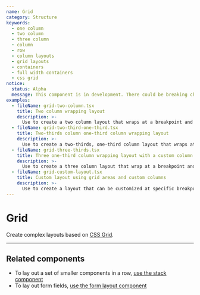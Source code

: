 ```yaml
---
name: Grid
category: Structure
keywords:
  - one column
  - two column
  - three column
  - column
  - row
  - column layouts
  - grid layouts
  - containers
  - full width containers
  - css grid
notice:
  status: Alpha
  message: This component is in development. There could be breaking changes made to it in a non-major release of Polaris. Please use with caution.
examples:
  - fileName: grid-two-column.tsx
    title: Two column wrapping layout
    description: >-
      Use to create a two column layout that wraps at a breakpoint and aligns to a twelve column grid.
  - fileName: grid-two-third-one-third.tsx
    title: Two-thirds column one-third column wrapping layout
    description: >-
      Use to create a two-thirds, one-third column layout that wraps at a breakpoint and aligns to a twelve column grid.
  - fileName: grid-three-thirds.tsx
    title: Three one-third column wrapping layout with a custom column count
    description: >-
      Use to create a three column layout that wrap at a breakpoint and aligns to a twelve column grid.
  - fileName: grid-custom-layout.tsx
    title: Custom layout using grid areas and custom columns
    description: >-
      Use to create a layout that can be customized at specific breakpoints.
---
```


# Grid

Create complex layouts based on [CSS Grid](https://developer.mozilla.org/en-US/docs/Web/CSS/grid).

---

## Related components

- To lay out a set of smaller components in a row, [use the stack component](https://polaris.shopify.com/components/stack)
- To lay out form fields, [use the form layout component](https://polaris.shopify.com/components/form-layout)
